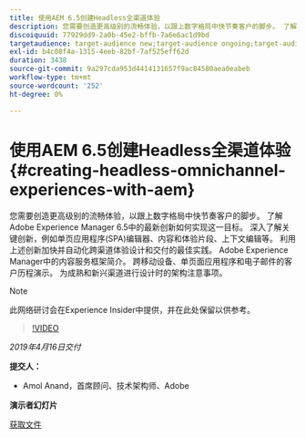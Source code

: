 ```yaml
---
title: 使用AEM 6.5创建Headless全渠道体验
description: 您需要创造更高级别的流畅体验，以跟上数字格局中快节奏客户的脚步。 了解Adobe Experience Manager 6.5中的最新创新如何实现这一目标。 深入了解关键创新，例如单页应用程序(SPA)编辑器、内容和体验片段、上下文编辑等。 利用上述创新加快并自动化跨渠道体验设计和交付的最佳实践。 Adobe Experience Manager中的内容服务框架简介。 跨移动设备、单页面应用程序和电子邮件的客户历程演示。 为成熟和新兴渠道进行设计时的架构注意事项。
discoiquuid: 77929dd9-2a0b-45e2-bffb-7a6e6ac1d9bd
targetaudience: target-audience new;target-audience ongoing;target-audience upgrader
exl-id: b4c08f4a-1315-4eeb-82bf-7af525eff62d
duration: 3438
source-git-commit: 9a297cda953d4414131657f9ac84580aea0eabeb
workflow-type: tm+mt
source-wordcount: '252'
ht-degree: 0%

---
```


# 使用AEM 6.5创建Headless全渠道体验{#creating-headless-omnichannel-experiences-with-aem}

您需要创造更高级别的流畅体验，以跟上数字格局中快节奏客户的脚步。 了解Adobe Experience Manager 6.5中的最新创新如何实现这一目标。 深入了解关键创新，例如单页应用程序(SPA)编辑器、内容和体验片段、上下文编辑等。 利用上述创新加快并自动化跨渠道体验设计和交付的最佳实践。 Adobe Experience Manager中的内容服务框架简介。 跨移动设备、单页面应用程序和电子邮件的客户历程演示。 为成熟和新兴渠道进行设计时的架构注意事项。

>[!NOTE]
>
>此网络研讨会在Experience Insider中提供，并在此处保留以供参考。

>[!VIDEO](https://video.tv.adobe.com/v/27088/?quality=9)

*2019年4月16日交付*

**提交人：**

* Amol Anand，首席顾问、技术架构师、Adobe

**演示者幻灯片**

[获取文件](assets/headless-omnichannelwebinar04162019.pdf)
